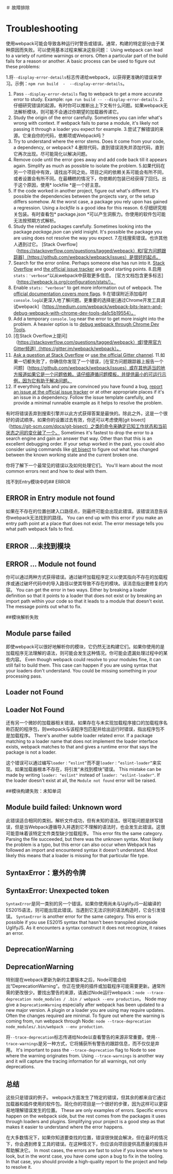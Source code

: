 ＃ 故障排除
# Troubleshooting

使用webpack可能会导致各种运行时警告或错误。通常，构建的特定部分由于某种原因而失败。可以使用基本过程来解决这些问题：
Using webpack can lead to a variety of runtime warnings or errors. Often a particular part of the build fails for a reason or another. A basic process can be used to figure out these problems:

1.将`--display-error-details`标志传递给webpack，以获得更准确的错误来学习。示例：`npm run build  -  --display-error-details`。
1. Pass `--display-error-details` flag to webpack to get a more accurate error to study. Example: `npm run build -- --display-error-details`.
2.仔细研究错误的起源。有时你可以推断出上下文有什么问题。如果webpack无法解析模块，则可能不会通过你期望的加载器传递它。
2. Study the origin of the error carefully. Sometimes you can infer what's wrong with context. If webpack fails to parse a module, it's likely not passing it through a loader you expect for example.
3.尝试了解错误的来源。它来自你的代码，依赖项或Webpack吗？
3. Try to understand where the error stems. Does it come from your code, a dependency, or webpack?
4.删除代码，直到错误消失并添加代码，直到它再次出现。尽可能简化以解决问题。
4. Remove code until the error goes away and add code back till it appears again. Simplify as much as possible to isolate the problem.
5.如果代码在另一个项目中有效，请找出不同之处。项目之间的依赖关系可能会有所不同，或者设置会有所不同。在最糟糕的情况下，你依赖的包装已经获得了回归。出于这个原因，使用* lockfile *是一个好主意。
5. If the code worked in another project, figure out what's different. It's possible the dependencies between the projects vary, or the setup differs somehow. At the worst case, a package you rely upon has gained a regression. Using a *lockfile* is a good idea for this reason.
6.仔细研究相关包装。有时查看包* package.json *可以产生洞察力。你使用的软件包可能无法按预期方式解析。
6. Study the related packages carefully. Sometimes looking into the package *package.json* can yield insight. It's possible the package you are using does not resolve the way you expect.
7.在线搜索错误。也许其他人遇到过它。 [Stack Overflow]（https://stackoverflow.com/questions/tagged/webpack）和[官方问题跟踪器]（https://github.com/webpack/webpack/issues）是很好的起点。
7. Search for the error online. Perhaps someone else has run into it. [Stack Overflow](https://stackoverflow.com/questions/tagged/webpack) and [the official issue tracker](https://github.com/webpack/webpack/issues) are good starting points.
8.启用`stats：'verbose“`以从webpack中获取更多信息。 [官方文档包含更多标志]（https://webpack.js.org/configuration/stats/）。
8. Enable `stats: "verbose"` to get more information out of webpack. The [official documentation covers more flags](https://webpack.js.org/configuration/stats/).
9.在错误附近添加临时`console.log`以更深入地了解问题。更重要的选择是[通过Chrome开发工具调试webpack]（https://medium.com/webpack/webpack-bits-learn-and-debug-webpack-with-chrome-dev-tools-da1c5b19554）。
9. Add a temporary `console.log` near the error to get more insight into the problem. A heavier option is to [debug webpack through Chrome Dev Tools](https://medium.com/webpack/webpack-bits-learn-and-debug-webpack-with-chrome-dev-tools-da1c5b19554).
10. [在Stack Overflow上提问]（https://stackoverflow.com/questions/tagged/webpack）或[使用官方Gitter频道]（https://gitter.im/webpack/webpack）。
10. [Ask a question at Stack Overflow](https://stackoverflow.com/questions/tagged/webpack) or [use the official Gitter channel](https://gitter.im/webpack/webpack).
11.如果一切都失败了，你确信你发现了一个错误，[在官方问题跟踪器上报告一个问题]（https://github.com/webpack/webpack/issues）或在其他适当的地方报道如果它是一个问题依赖。请仔细遵循问题模板，并提供最小的可运行示例，因为它有助于解决问题。
11. If everything fails and you are convinced you have found a bug, [report an issue at the official issue tracker](https://github.com/webpack/webpack/issues) or at other appropriate places if it's an issue in a dependency. Follow the issue template carefully, and provide a minimal runnable example as it helps to resolve the problem.

有时将错误丢弃到搜索引擎并以此方式获得答案是最快的。除此之外，这是一个很好的调试顺序。如果你的设置过去有效，你还可以考虑使用[git bisect]（https://git-scm.com/docs/git-bisect）之类的命令来确定已知工作状态和当前状态之间的变化破了一个。
Sometimes it's fastest to drop the error to a search engine and gain an answer that way. Other than that this is an excellent debugging order. If your setup worked in the past, you could also consider using commands like [git bisect](https://git-scm.com/docs/git-bisect) to figure out what has changed between the known working state and the current broken one.

你将了解下一个最常见的错误以及如何处理它们。
You'll learn about the most common errors next and how to deal with them.

找不到Entry模块中的## ERROR
## ERROR in Entry module not found

如果在不存在的位置创建入口路径点，则最终可能会出现此错误。该错误消息告诉你webpack无法找到的路径。
You can end up with this error if you make an entry path point at a place that does not exist. The error message tells you what path webpack fails to find.

## ERROR ...未找到模块
## ERROR ... Module not found

你可以通过两种方式获得错误。通过破坏加载程序定义以使其指向不存在的加载程序或通过破坏代码中的导入路径以使其导致不存在的模块。该消息指出要修复的内容。
You can get the error in two ways. Either by breaking a loader definition so that it points to a loader that does not exist or by breaking an import path within your code so that it leads to a module that doesn't exist. The message points out what to fix.

##模块解析失败
## Module parse failed

即使webpack可以很好地解析你的模块，它仍然无法构建它们。如果你使用的是加载程序无法理解的语法，则可能会发生这种情况。你可能会遗漏处理过程中的某些内容。
Even though webpack could resolve to your modules fine, it can still fail to build them. This case can happen if you are using syntax that your loaders don't understand. You could be missing something in your processing pass.

## Loader not Found
## Loader Not Found

还有另一个微妙的加载器相关错误。如果存在与未实现加载程序接口的加载程序名称匹配的程序包，则webpack与该程序包匹配并给出运行时错误，指出程序包不是加载程序。
There's another subtle loader related error. If a package matching to a loader name that does not implement the loader interface exists, webpack matches to that and gives a runtime error that says the package is not a loader.

这个错误可以通过编写`loader：“eslint”`而不是`loader：“eslint-loader”`来实现。如果加载器根本不存在，将引发“未找到模块”错误。
This mistake can be made by writing `loader: "eslint"` instead of `loader: "eslint-loader"`. If the loader doesn't exist at all, the `Module not found` error will be raised.

##模块构建失败：未知单词
## Module build failed: Unknown word

此错误适合相同的类别。解析文件成功，但有未知的语法。很可能问题是拼写错误，但是当Webpack遵循导入并遇到它不理解的语法时，也会发生此错误。这很可能意味着该特定文件类型缺少加载程序。
This error fits the same category. Parsing the file succeeded, but there was the unknown syntax. Most likely the problem is a typo, but this error can also occur when Webpack has followed an import and encountered syntax it doesn't understand. Most likely this means that a loader is missing for that particular file type.

## SyntaxError：意外的令牌
## SyntaxError: Unexpected token

`SyntaxError`是同一类别的另一个错误。如果你使用尚未与UglifyJS一起编译的ES2015语法，则可能出现此错误。当遇到它无法识别的语法构造时，它会引发错误。
`SyntaxError` is another error for the same category. This error is possible if you use ES2015 syntax that hasn't been transpiled alongside UglifyJS. As it encounters a syntax construct it does not recognize, it raises an error.

## DeprecationWarning
## DeprecationWarning

特别是在webpack更新为新的主要版本之后，Node可能会给出“DeprecationWarning”。你正在使用的插件或加载程序可能需要更新。通常所需的更改很少。要找出警告的来源，请通过Node运行webpack：`node --trace-deprecation node_modules / .bin / webpack --env production`。
Node may give a `DeprecationWarning` especially after webpack has been updated to a new major version. A plugin or a loader you are using may require updates. Often the changes required are minimal. To figure out where the warning is coming from, run webpack through Node: `node --trace-deprecation node_modules/.bin/webpack --env production`.

将`--trace-deprecation`标志传递给Node以查看警告的来源非常重要。使用`--trace-warnings`是另一种方式，它将捕获所有警告的跟踪信息，而不仅仅是弃用。
It's important to pass the `--trace-deprecation` flag to Node to see where the warning originates from. Using `--trace-warnings` is another way and it will capture the tracing information for all warnings, not only deprecations.

## 总结


这些只是错误的例子。 webpack方面发生了特定的错误，但其余的都来自它通过加载器和插件使用的软件包。简化你的项目是一个很好的步骤，因为这样可以更容易地理解错误发生的位置。
These are only examples of errors. Specific errors happen on the webpack side, but the rest comes from the packages it uses through loaders and plugins. Simplifying your project is a good step as that makes it easier to understand where the error happens.

在大多数情况下，如果你知道要查找的位置，错误很快就会解决，但在最坏的情况下，你会遇到修复工具的错误。在这种情况下，你应该向项目提供高质量的报告并帮助解决它。
In most cases, the errors are fast to solve if you know where to look, but in the worst case, you have come upon a bug to fix in the tooling. In that case, you should provide a high-quality report to the project and help to resolve it.

